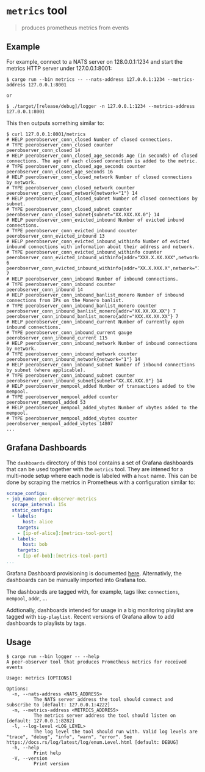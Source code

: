 # `metrics` tool

> produces prometheus metrics from events

## Example

For example, connect to a NATS server on 128.0.0.1:1234 and start the metrics HTTP server under 127.0.0.1:8001:

```
$ cargo run --bin metrics -- --nats-address 127.0.0.1:1234 --metrics-address 127.0.0.1:8001

or

$ ./target/[release/debug]/logger -n 127.0.0.1:1234 --metrics-address 127.0.0.1:8001
```

This then outputs something similar to:

```
$ curl 127.0.0.1:8001/metrics
# HELP peerobserver_conn_closed Number of closed connections.
# TYPE peerobserver_conn_closed counter
peerobserver_conn_closed 14
# HELP peerobserver_conn_closed_age_seconds Age (in seconds) of closed connections. The age of each closed connection is added to the metric.
# TYPE peerobserver_conn_closed_age_seconds counter
peerobserver_conn_closed_age_seconds 16
# HELP peerobserver_conn_closed_network Number of closed connections by network.
# TYPE peerobserver_conn_closed_network counter
peerobserver_conn_closed_network{network="1"} 14
# HELP peerobserver_conn_closed_subnet Number of closed connections by subnet.
# TYPE peerobserver_conn_closed_subnet counter
peerobserver_conn_closed_subnet{subnet="XX.XXX.XX.0"} 14
# HELP peerobserver_conn_evicted_inbound Number of evicted inbund connections.
# TYPE peerobserver_conn_evicted_inbound counter
peerobserver_conn_evicted_inbound 13
# HELP peerobserver_conn_evicted_inbound_withinfo Number of evicted inbound connections with information about their address and network.
# TYPE peerobserver_conn_evicted_inbound_withinfo counter
peerobserver_conn_evicted_inbound_withinfo{addr="XXX.X.XX.XXX",network="1"} 6
peerobserver_conn_evicted_inbound_withinfo{addr="XX.X.XXX.X",network="1"} 7
# HELP peerobserver_conn_inbound Number of inbound connections.
# TYPE peerobserver_conn_inbound counter
peerobserver_conn_inbound 14
# HELP peerobserver_conn_inbound_banlist_monero Number of inbound connections from IPs on the Monero banlist.
# TYPE peerobserver_conn_inbound_banlist_monero counter
peerobserver_conn_inbound_banlist_monero{addr="XX.XX.XX.XX"} 7
peerobserver_conn_inbound_banlist_monero{addr="XXX.XX.XX.XX"} 7
# HELP peerobserver_conn_inbound_current Number of currently open inbound connections.
# TYPE peerobserver_conn_inbound_current gauge
peerobserver_conn_inbound_current 115
# HELP peerobserver_conn_inbound_network Number of inbound connections by network.
# TYPE peerobserver_conn_inbound_network counter
peerobserver_conn_inbound_network{network="1"} 14
# HELP peerobserver_conn_inbound_subnet Number of inbound connections by subnet (where applicable).
# TYPE peerobserver_conn_inbound_subnet counter
peerobserver_conn_inbound_subnet{subnet="XX.XX.XXX.0"} 14
# HELP peerobserver_mempool_added Number of transactions added to the mempool.
# TYPE peerobserver_mempool_added counter
peerobserver_mempool_added 53
# HELP peerobserver_mempool_added_vbytes Number of vbytes added to the mempool.
# TYPE peerobserver_mempool_added_vbytes counter
peerobserver_mempool_added_vbytes 14807
...
```

## Grafana Dashboards

The `dashboards` directory of this tool contains a set of Grafana dashboards that can
be used together with the `metrics` tool. They are intened for a multi-node setup where
each node is labeled with a `host` name. This can be done by scraping the metrics in
Prometheus with a configuration similar to:

```yaml
scrape_configs:
- job_name: peer-observer-metrics
  scrape_interval: 15s
  static_configs:
  - labels:
      host: alice
    targets:
    - [ip-of-alice]:[metrics-tool-port]
  - labels:
      host: bob
    targets:
    - [ip-of-bob]:[metrics-tool-port]
...
```

Grafana Dashboard provisioning is documented [here](https://grafana.com/docs/grafana/latest/administration/provisioning/#dashboards).
Alternativly, the dashboards can be manually imported into Grafana too.

The dashboards are tagged with, for example, tags like: `connections`, `mempool`, `addr`, ...

Addtionally, dashboards intended for usage in a big monitoring playlist are tagged with `big-playlist`.
Recent versions of Grafana allow to add dashboards to playlists by tags.

## Usage

```
$ cargo run --bin logger -- --help
A peer-observer tool that produces Prometheus metrics for received events

Usage: metrics [OPTIONS]

Options:
  -n, --nats-address <NATS_ADDRESS>
          The NATS server address the tool should connect and subscribe to [default: 127.0.0.1:4222]
  -m, --metrics-address <METRICS_ADDRESS>
          The metrics server address the tool should listen on [default: 127.0.0.1:8282]
  -l, --log-level <LOG_LEVEL>
          The log level the tool should run with. Valid log levels are "trace", "debug", "info", "warn", "error". See https://docs.rs/log/latest/log/enum.Level.html [default: DEBUG]
  -h, --help
          Print help
  -V, --version
          Print version
```
